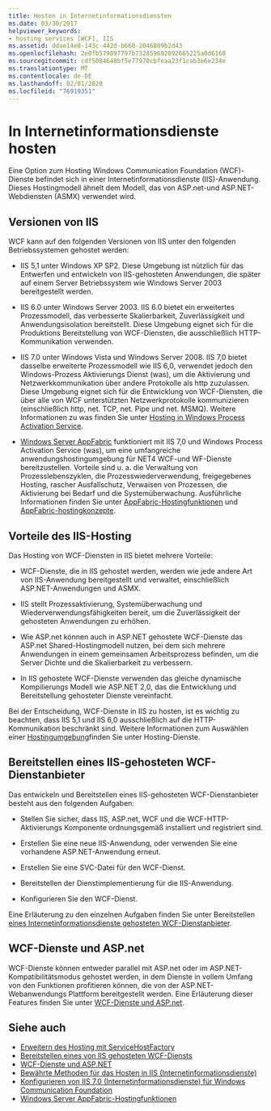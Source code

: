 ```yaml
---
title: Hosten in Internetinformationsdiensten
ms.date: 03/30/2017
helpviewer_keywords:
- hosting services [WCF], IIS
ms.assetid: ddae14e8-143c-442d-b660-2046809b2d43
ms.openlocfilehash: 2e0fb579897797b732859692092665225a0d6168
ms.sourcegitcommit: cdf5084648bf5e77970cbfeaa23f1cab3e6e234e
ms.translationtype: MT
ms.contentlocale: de-DE
ms.lasthandoff: 02/01/2020
ms.locfileid: "76919351"
---
```

# <a name="host-in-internet-information-services"></a>In Internetinformationsdienste hosten

Eine Option zum Hosting Windows Communication Foundation (WCF)-Dienste befindet sich in einer Internetinformationsdienste (IIS)-Anwendung. Dieses Hostingmodell ähnelt dem Modell, das von ASP.net-und ASP.NET-Webdiensten (ASMX) verwendet wird.

## <a name="versions-of-iis"></a>Versionen von IIS

WCF kann auf den folgenden Versionen von IIS unter den folgenden Betriebssystemen gehostet werden:

- IIS 5,1 unter Windows XP SP2. Diese Umgebung ist nützlich für das Entwerfen und entwickeln von IIS-gehosteten Anwendungen, die später auf einem Server Betriebssystem wie Windows Server 2003 bereitgestellt werden.

- IIS 6.0 unter Windows Server 2003. IIS 6.0 bietet ein erweitertes Prozessmodell, das verbesserte Skalierbarkeit, Zuverlässigkeit und Anwendungsisolation bereitstellt. Diese Umgebung eignet sich für die Produktions Bereitstellung von WCF-Diensten, die ausschließlich HTTP-Kommunikation verwenden.

- IIS 7.0 unter Windows Vista und Windows Server 2008. IIS 7,0 bietet dasselbe erweiterte Prozessmodell wie IIS 6,0, verwendet jedoch den Windows-Prozess Aktivierungs Dienst (was), um die Aktivierung und Netzwerkkommunikation über andere Protokolle als http zuzulassen. Diese Umgebung eignet sich für die Entwicklung von WCF-Diensten, die über alle von WCF unterstützten Netzwerkprotokolle kommunizieren (einschließlich http, net. TCP, net. Pipe und net. MSMQ). Weitere Informationen zu was finden Sie unter [Hosting in Windows Process Activation Service](../../../../docs/framework/wcf/feature-details/hosting-in-windows-process-activation-service.md).

- [Windows Server AppFabric](https://docs.microsoft.com/previous-versions/appfabric/ff384253(v=azure.10)) funktioniert mit IIS 7,0 und Windows Process Activation Service (was), um eine umfangreiche anwendungshostingumgebung für NET4 WCF-und WF-Dienste bereitzustellen. Vorteile sind u. a. die Verwaltung von Prozesslebenszyklen, die Prozesswiederverwendung, freigegebenes Hosting, rascher Ausfallschutz, Verwaisen von Prozessen, die Aktivierung bei Bedarf und die Systemüberwachung. Ausführliche Informationen finden Sie unter [AppFabric-Hostingfunktionen](https://docs.microsoft.com/previous-versions/appfabric/ee677189(v=azure.10)) und [AppFabric-hostingkonzepte](https://docs.microsoft.com/previous-versions/appfabric/ee677371(v=azure.10)).

## <a name="benefits-of-iis-hosting"></a>Vorteile des IIS-Hosting

Das Hosting von WCF-Diensten in IIS bietet mehrere Vorteile:

- WCF-Dienste, die in IIS gehostet werden, werden wie jede andere Art von IIS-Anwendung bereitgestellt und verwaltet, einschließlich ASP.NET-Anwendungen und ASMX.

- IIS stellt Prozessaktivierung, Systemüberwachung und Wiederverwendungsfähigkeiten bereit, um die Zuverlässigkeit der gehosteten Anwendungen zu erhöhen.

- Wie ASP.net können auch in ASP.NET gehostete WCF-Dienste das ASP.net Shared-Hostingmodell nutzen, bei dem sich mehrere Anwendungen in einem gemeinsamen Arbeitsprozess befinden, um die Server Dichte und die Skalierbarkeit zu verbessern.

- In IIS gehostete WCF-Dienste verwenden das gleiche dynamische Kompilierungs Modell wie ASP.NET 2,0, das die Entwicklung und Bereitstellung gehosteter Dienste vereinfacht.

Bei der Entscheidung, WCF-Dienste in IIS zu hosten, ist es wichtig zu beachten, dass IIS 5,1 und IIS 6,0 ausschließlich auf die HTTP-Kommunikation beschränkt sind. Weitere Informationen zum Auswählen einer [Hostingumgebung](../../../../docs/framework/wcf/hosting-services.md)finden Sie unter Hosting-Dienste.

## <a name="deploy-an-iis-hosted-wcf-service"></a>Bereitstellen eines IIS-gehosteten WCF-Dienstanbieter

Das entwickeln und Bereitstellen eines IIS-gehosteten WCF-Dienstanbieter besteht aus den folgenden Aufgaben:

- Stellen Sie sicher, dass IIS, ASP.net, WCF und die WCF-HTTP-Aktivierungs Komponente ordnungsgemäß installiert und registriert sind.

- Erstellen Sie eine neue IIS-Anwendung, oder verwenden Sie eine vorhandene ASP.NET-Anwendung erneut.

- Erstellen Sie eine SVC-Datei für den WCF-Dienst.

- Bereitstellen der Dienstimplementierung für die IIS-Anwendung.

- Konfigurieren Sie den WCF-Dienst.

Eine Erläuterung zu den einzelnen Aufgaben finden Sie unter Bereitstellen [eines Internetinformationsdienste gehosteten WCF-Dienstanbieter](../../../../docs/framework/wcf/feature-details/deploying-an-internet-information-services-hosted-wcf-service.md).

## <a name="wcf-services-and-aspnet"></a>WCF-Dienste und ASP.net

WCF-Dienste können entweder parallel mit ASP.net oder im ASP.NET-Kompatibilitätsmodus gehostet werden, in dem Dienste in vollem Umfang von den Funktionen profitieren können, die von der ASP.NET-Webanwendungs Plattform bereitgestellt werden. Eine Erläuterung dieser Features finden Sie unter [WCF-Dienste und ASP.net](../../../../docs/framework/wcf/feature-details/wcf-services-and-aspnet.md).

## <a name="see-also"></a>Siehe auch

- [Erweitern des Hosting mit ServiceHostFactory](../../../../docs/framework/wcf/extending/extending-hosting-using-servicehostfactory.md)
- [Bereitstellen eines von IIS gehosteten WCF-Diensts](../../../../docs/framework/wcf/feature-details/deploying-an-internet-information-services-hosted-wcf-service.md)
- [WCF-Dienste und ASP.NET](../../../../docs/framework/wcf/feature-details/wcf-services-and-aspnet.md)
- [Bewährte Methoden für das Hosten in IIS (Internetinformationsdienste)](../../../../docs/framework/wcf/feature-details/internet-information-services-hosting-best-practices.md)
- [Konfigurieren von IIS 7.0 (Internetinformationsdienste) für Windows Communication Foundation](../../../../docs/framework/wcf/feature-details/configuring-iis-for-wcf.md)
- [Windows Server AppFabric-Hostingfunktionen](https://docs.microsoft.com/previous-versions/appfabric/ee677189(v=azure.10))
